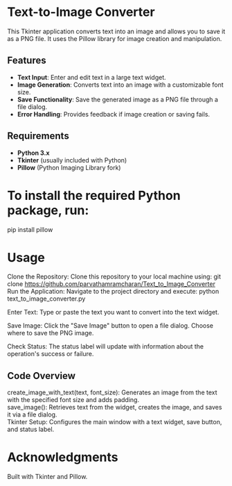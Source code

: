 # Text-to-Image Converter

This Tkinter application converts text into an image and allows you to save it as a PNG file. It uses the Pillow library for image creation and manipulation.

## Features

- **Text Input**: Enter and edit text in a large text widget.
- **Image Generation**: Converts text into an image with a customizable font size.
- **Save Functionality**: Save the generated image as a PNG file through a file dialog.
- **Error Handling**: Provides feedback if image creation or saving fails.

## Requirements

- **Python 3.x**
- **Tkinter** (usually included with Python)
- **Pillow** (Python Imaging Library fork)

# To install the required Python package, run:

pip install pillow
<br>
# Usage
Clone the Repository:
Clone this repository to your local machine using:
git clone https://github.com/parvathamramcharan/Text_to_Image_Converter
<br>
Run the Application:
Navigate to the project directory and execute:
python text_to_image_converter.py


Enter Text:
Type or paste the text you want to convert into the text widget.

Save Image:
Click the "Save Image" button to open a file dialog. Choose where to save the PNG image.

Check Status:
The status label will update with information about the operation's success or failure.

## Code Overview
create_image_with_text(text, font_size):
Generates an image from the text with the specified font size and adds padding.
<br>
save_image():
Retrieves text from the widget, creates the image, and saves it via a file dialog.
<br>
Tkinter Setup:
Configures the main window with a text widget, save button, and status label.

# Acknowledgments
Built with Tkinter and Pillow.


